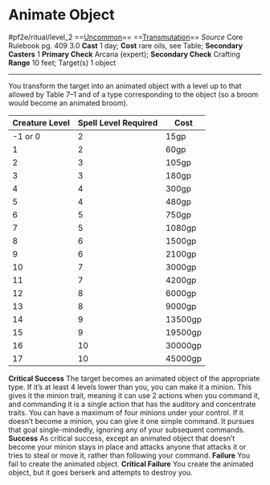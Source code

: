 # Animate Object
#pf2e/ritual/level_2
==[Uncommon](Uncommon.md)== ==[Transmutation](Transmutation.md)==
*Source* Core Rulebook pg. 409 3.0
**Cast** 1 day; **Cost** rare oils, see Table; **Secondary Casters** 1
**Primary Check** Arcana (expert); **Secondary Check** Crafting
**Range** 10 feet; Target(s) 1 object

---
You transform the target into an animated object with a level up to that allowed by Table 7–1 and of a type corresponding to the object (so a broom would become an animated broom).

| Creature Level	 | Spell Level Required | Cost    |
| -------------------- | -------------- | ------- |
| -1 or 0              | 2              | 15gp    |
| 1                    | 2              | 60gp    |
| 2                    | 3              | 105gp   |
| 3                    | 3              | 180gp   |
| 4                    | 4              | 300gp   |
| 5                    | 4              | 480gp   |
| 6                    | 5              | 750gp   |
| 7                    | 5              | 1080gp  |
| 8                    | 6              | 1500gp  |
| 9                    | 6              | 2100gp  |
| 10                   | 7              | 3000gp  |
| 11                   | 7              | 4200gp  |
| 12                   | 8              | 6000gp  |
| 13                   | 8              | 9000gp  |
| 14                   | 9              | 13500gp |
| 15                   | 9              | 19500gp |
| 16                   | 10             | 30000gp |
| 17                   | 10             | 45000gp |

**Critical Success** The target becomes an animated object of the appropriate type. If it’s at least 4 levels lower than you, you can make it a minion. This gives it the minion trait, meaning it can use 2 actions when you command it, and commanding it is a single action that has the auditory and concentrate traits. You can have a maximum of four minions under your control. If it doesn’t become a minion, you can give it one simple command. It pursues that goal single-mindedly, ignoring any of your subsequent commands.
**Success** As critical success, except an animated object that doesn’t become your minion stays in place and attacks anyone that attacks it or tries to steal or move it, rather than following your command.
**Failure** You fail to create the animated object.
**Critical Failure** You create the animated object, but it goes berserk and attempts to destroy you.